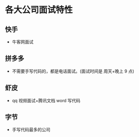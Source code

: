 # 各大公司面试特性

## 快手

- 牛客网面试

## 拼多多

- 不需要手写代码的，都是电话面试。(面试时间是 周天+晚上 9 点)

## 虾皮

- qq 视频面试+腾讯文档 word 写代码

## 字节

- 手写代码最多的公司
